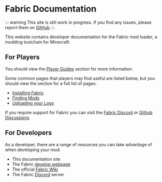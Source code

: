 # Fabric Documentation

::: warning
This site is still work in progress. If you find any issues, please report them on [GitHub](https://github.com/FabricMC/fabric-docs)
:::


This website contains developer documentation for the Fabric mod loader, a modding toolchain for Minecraft.

## For Players

You should view the [Player Guides](./players/index.md) section for more information.

Some common pages that players may find useful are listed below, but you should view the section for a full list of pages.

- [Installing Fabric](./players/installing-fabric.md)
- [Finding Mods](./players/finding-mods.md)
- [Uploading your Logs](./players/uploading-logs.md)

If you require support for Fabric you can visit the [Fabric Discord](https://discord.gg/v6v4pMv) or [Github Discussions](https://github.com/orgs/FabricMC/discussions).

## For Developers

As a developer, there are a range of resources you can take advantage of when developing your mod.

- This documentation site
- The Fabric [develop webpage](https://fabricmc.net/develop)
- The official [Fabric Wiki](https://fabricmc.net/wiki)
- The Fabric [Discord](https://discord.gg/v6v4pMv) server
